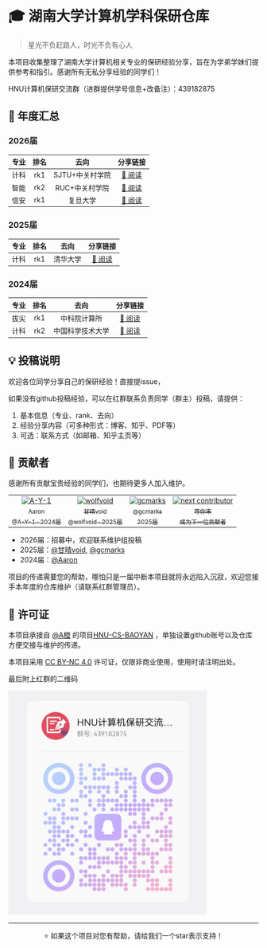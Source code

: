 # 🎓 湖南大学计算机学科保研仓库

> 星光不负赶路人，时光不负有心人

本项目收集整理了湖南大学计算机相关专业的保研经验分享，旨在为学弟学妹们提供参考和指引。感谢所有无私分享经验的同学们！

HNU计算机保研交流群（进群提供学号信息+改备注）：439182875

## 📅 年度汇总

### 2026届
| 专业 | 排名 |      去向       |                          分享链接                          |
| :--: | :--: | :-------------: | :--------------------------------------------------------: |
| 计科 | rk1  | SJTU+中关村学院 | [📖 阅读](https://zhuanlan.zhihu.com/p/1951402364398461456) |
| 智能 | rk2  | RUC+中关村学院  | [📖 阅读](https://zhuanlan.zhihu.com/p/1951285345363693688) |
| 信安 | rk1  | 复旦大学  | [📖 阅读](https://zhuanlan.zhihu.com/p/1954605653470455007) |

### 2025届
| 专业 | 排名 |   去向   |                         分享链接                         |
| :--: | :--: | :------: | :------------------------------------------------------: |
| 计科 | rk1  | 清华大学 | [📖 阅读](https://wolfvoid.github.io/2024/09/29/Bao-Yan/) |

### 2024届
| 专业 | 排名 |       去向       |                           分享链接                           |
| :--: | :--: | :--------------: | :----------------------------------------------------------: |
| 拔尖 | rk1  |   中科院计算所   | [📖 阅读](https://blog.csdn.net/qq_51945248/article/details/131876538) |
| 计科 | rk2  | 中国科学技术大学 | [📖 阅读](https://blog.csdn.net/Aaron503/article/details/133496148) |

## 💡 投稿说明

欢迎各位同学分享自己的保研经验！直接提issue， 

如果没有github投稿经验，可以在红群联系负责同学（群主）投稿，请提供：

1. 基本信息（专业、rank、去向）
2. 经验分享内容（可多种形式：博客、知乎、PDF等）
3. 可选：联系方式（如邮箱、知乎主页等）

## 🤝 贡献者

感谢所有贡献宝贵经验的同学们，也期待更多人加入维护。

<table>
  <tr>
    <td align="center">
      <a href="https://github.com/A-Y-1">
        <img src="https://github.com/A-Y-1.png?size=96" width="80" height="80" alt="A-Y-1"/><br/>
        <sub>Aaron<br/>@A-Y-1 · 2024届</sub>
      </a>
    </td>
    <td align="center">
      <a href="https://github.com/wolfvoid">
        <img src="https://github.com/wolfvoid.png?size=96" width="80" height="80" alt="wolfvoid"/><br/>
        <sub>甘晴void<br/>@wolfvoid · 2025届</sub>
      </a>
    </td>
    <td align="center">
      <a href="https://github.com/gcmarks">
        <img src="https://github.com/gcmarks.png?size=96" width="80" height="80" alt="gcmarks"/><br/>
        <sub>@gcmarks<br/>2025届</sub>
      </a>
    </td>
    <td align="center">
      <a href="https://github.com/cab/HNU-CS-BAOYAN/issues">
        <img src="https://github.com/ghost.png?size=96" width="80" height="80" alt="next contributor"/><br/>
        <sub>等你来<br/>成为下一位贡献者</sub>
      </a>
    </td>
  </tr>
</table>

- 2026届：招募中，欢迎联系维护组投稿
- 2025届：[@甘晴void](https://github.com/wolfvoid), [@gcmarks](https://github.com/gcmarks)
- 2024届：[@Aaron](https://github.com/A-Y-1)

项目的传递需要您的帮助，哪怕只是一届中断本项目就将永远陷入沉寂，欢迎您接手本年度的仓库维护（请联系红群管理员）。


## 📜 许可证

本项目承接自 [@A橙](https://github.com/A-Y-1) 的项目[HNU-CS-BAOYAN](https://github.com/A-Y-1/HNU-CS-BAOYAN) ，单独设置github账号以及仓库方便交接与维护的传递。

本项目采用 [CC BY-NC 4.0](https://creativecommons.org/licenses/by-nc/4.0/) 许可证，仅限非商业使用，使用时请注明出处。

最后附上红群的二维码

<img src="imgs/RedGroup.jpg" width="400" height="450">

---

<p align="center">
⭐ 如果这个项目对您有帮助，请给我们一个star表示支持！
</p>
